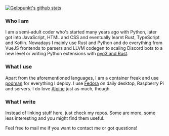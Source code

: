 [![Gelbpunkt's github stats](https://github-readme-stats.vercel.app/api?username=Gelbpunkt&theme=buefy)](https://github.com/Gelbpunkt)

### Who I am

I am a semi-adult coder who's started many years ago with Python, later got into JavaScript, HTML and CSS and eventually learnt Rust, TypeScript and Kotlin. Nowadays I mainly use Rust and Python and do everything from VueJS frontends to parsers and LLVM codegen to scaling Discord bots to a new level or writing Python extensions with [pyo3 and Rust](https://pyo3.rs).

### What I use

Apart from the aforementioned languages, I am a container freak and use [podman](https://github.com/containers/podman) for everything I deploy. I use [Fedora](https://getfedora.org) on daily desktop, Raspberry Pi and servers. I do love [Alpine](https://alpinelinux.org) just as much, though.

### What I write

Instead of linking stuff here, just check my repos. Some are more, some less interesting and you might find them useful.

Feel free to mail me if you want to contact me or got questions!
